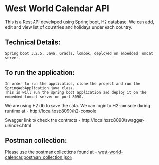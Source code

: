 # West World Calendar API
This is a Rest API developed using Spring boot, H2 database. We can add, edit and view list of countries and holidays under each country.

## Technical Details:

	Spring boot 3.2.5, Java, Gradle, lombok, deployed on embedded Tomcat server.
	
## To run the application:

	In order to run the application, clone the project and run the SpringWebApplication.java class. 
	This is will run the spring boot application and deploy it on the embedded tomcat server on port 8090.

  We are using H2 db to save the data. We can login to H2-console during runtime at - http://localhost:8090/h2-console
	
  Swagger link to check the contracts - http://localhost:8090/swagger-ui/index.html
 

## Postman collection:

Please use the postman collections found at - [west-world-calendar.postman_collection.json](https://github.com/aterati/west-world-calendar/files/15271888/west-world-calendar.postman_collection.json)
